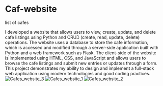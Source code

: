 # Caf-website
list of cafes 

I developed a website that allows users to view, create, update, and delete cafe listings using Python and CRUD (create, read, update, delete) operations. The website uses a database to store the cafe information, which is accessed and modified through a server-side application built with Python and a web framework such as Flask. The client-side of the website is implemented using HTML, CSS, and JavaScript and allows users to browse the cafe listings and submit new entries or updates through a form. This project demonstrates my ability to design and implement a full-stack web application using modern technologies and good coding practices.
![Cafes_website_3](https://user-images.githubusercontent.com/44795737/211882824-cd462127-42cd-4f5f-8187-51b144a97f58.jpg)
![Cafes_website_1](https://user-images.githubusercontent.com/44795737/211882839-c1e26e92-5a6d-4068-bbec-d6f1a9052b61.jpg)
![Cafes_website_2](https://user-images.githubusercontent.com/44795737/211882844-6016f625-ccf5-4e60-8307-901fdefeae97.jpg)
